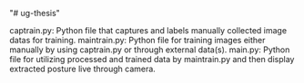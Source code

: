 "# ug-thesis" 

captrain.py: Python file that captures and labels manually collected image datas for training.
maintrain.py: Python file for training images either manually by using captrain.py or through external data(s).
main.py: Python file for utilizing processed and trained data by maintrain.py and then display extracted posture live through camera.
